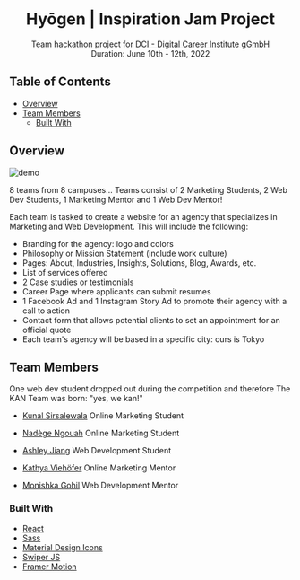 <h1 align="center">Hyōgen | Inspiration Jam Project</h1>

<div align="center">
   Team hackathon project for <a href="http://devchallenges.io" target="_blank">DCI - Digital Career Institute gGmbH</a>
</div>

<div align="center">
   Duration: June 10th - 12th, 2022
</div>

<!-- TABLE OF CONTENTS -->

## Table of Contents

- [Overview](#overview)
- [Team Members](#team-members)
  - [Built With](#built-with)


<!-- OVERVIEW -->

## Overview

![demo](/public/assets/videos/demo.gif)

8 teams from 8 campuses...
Teams consist of 2 Marketing Students, 2 Web Dev Students, 1 Marketing Mentor and 1 Web Dev Mentor!

Each team is tasked to create a website for an agency that specializes in Marketing and Web Development. This will include the following:

- Branding for the agency: logo and colors
- Philosophy or Mission Statement (include work culture)
- Pages: About, Industries, Insights, Solutions, Blog, Awards, etc.
- List of services offered
- 2 Case studies or testimonials
- Career Page where applicants can submit resumes
- 1 Facebook Ad and 1 Instagram Story Ad to promote their agency with a call to action
- Contact form that allows potential clients to set an appointment for an official quote
- Each team's agency will be based in a specific city: ours is Tokyo

## Team Members

One web dev student dropped out during the competition and therefore The KAN Team was born: "yes, we kan!"
<!-- - Website [your-website.com](https://{your-web-site-link}) -->
- [Kunal Sirsalewala](https://www.linkedin.com/in/kunal-sirsalewala-95998b241/) Online Marketing Student
- [Nadège Ngouah](https://www.linkedin.com/in/nad%C3%A8ge-ngouah-6731b4216/) Online Marketing Student
- [Ashley Jiang](https://www.linkedin.com/in/ashley-jiang-b623a9ab/) Web Development Student

- [Kathya Viehöfer](https://www.linkedin.com/in/kathya-vieh%C3%B6fer/) Online Marketing Mentor

- [Monishka Gohil](https://www.linkedin.com/in/monishka-gohil11/) Web Development Mentor


### Built With

- [React](https://reactjs.org/)
- [Sass](https://sass-lang.com/)
- [Material Design Icons](https://google.github.io/material-design-icons/)
- [Swiper JS](https://swiperjs.com/react)
- [Framer Motion](https://www.framer.com/motion/)

